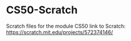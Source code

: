 # CS50-Scratch
Scratch files for the module CS50
link to Scratch: https://scratch.mit.edu/projects/572374146/
